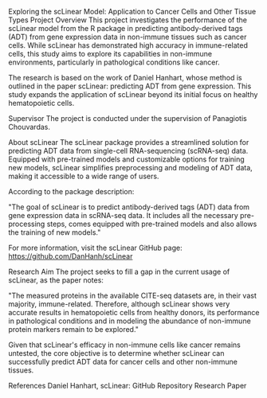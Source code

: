 Exploring the scLinear Model: Application to Cancer Cells and Other Tissue Types
Project Overview
This project investigates the performance of the scLinear model from the R package in predicting antibody-derived tags (ADT) from gene expression data in non-immune tissues such as cancer cells. While scLinear has demonstrated high accuracy in immune-related cells, this study aims to explore its capabilities in non-immune environments, particularly in pathological conditions like cancer.

The research is based on the work of Daniel Hanhart, whose method is outlined in the paper scLinear: predicting ADT from gene expression. This study expands the application of scLinear beyond its initial focus on healthy hematopoietic cells.

Supervisor
The project is conducted under the supervision of Panagiotis Chouvardas.

About scLinear
The scLinear package provides a streamlined solution for predicting ADT data from single-cell RNA-sequencing (scRNA-seq) data. Equipped with pre-trained models and customizable options for training new models, scLinear simplifies preprocessing and modeling of ADT data, making it accessible to a wide range of users.

According to the package description:

"The goal of scLinear is to predict antibody-derived tags (ADT) data from gene expression data in scRNA-seq data. It includes all the necessary pre-processing steps, comes equipped with pre-trained models and also allows the training of new models."

For more information, visit the scLinear GitHub page: https://github.com/DanHanh/scLinear

Research Aim
The project seeks to fill a gap in the current usage of scLinear, as the paper notes:

"The measured proteins in the available CITE-seq datasets are, in their vast majority, immune-related. Therefore, although scLinear shows very accurate results in hematopoietic cells from healthy donors, its performance in pathological conditions and in modeling the abundance of non-immune protein markers remain to be explored."

Given that scLinear's efficacy in non-immune cells like cancer remains untested, the core objective is to determine whether scLinear can successfully predict ADT data for cancer cells and other non-immune tissues.

References
Daniel Hanhart, scLinear: GitHub Repository
Research Paper
